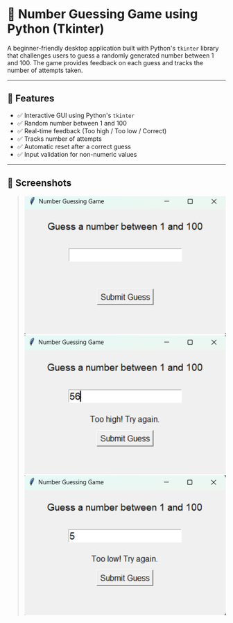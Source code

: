 # 🎯 Number Guessing Game using Python (Tkinter)

A beginner-friendly desktop application built with Python's `tkinter` library that challenges users to guess a randomly generated number between 1 and 100. The game provides feedback on each guess and tracks the number of attempts taken.

---

## 📌 Features

- ✅ Interactive GUI using Python's `tkinter`
- ✅ Random number between 1 and 100
- ✅ Real-time feedback (Too high / Too low / Correct)
- ✅ Tracks number of attempts
- ✅ Automatic reset after a correct guess
- ✅ Input validation for non-numeric values

---

## 📸 Screenshots

>![image alt](https://github.com/HarshaRaj165/Number_Guessing_Game_Using_Python/blob/93c25a28a7d3187a22acc4384aea813fd8248c54/Screenshot%20.png)
>![image alt](https://github.com/HarshaRaj165/Number_Guessing_Game_Using_Python/blob/8e38b5126ba5d7bd98f795aaa6f403c314c1dd15/Screenshot_TooHigh.png)
> ![image alt](https://github.com/HarshaRaj165/Number_Guessing_Game_Using_Python/blob/3a63fa85db19eed54d7e4c9a8fb708696756cf67/Screenshot_TooLow.png)
